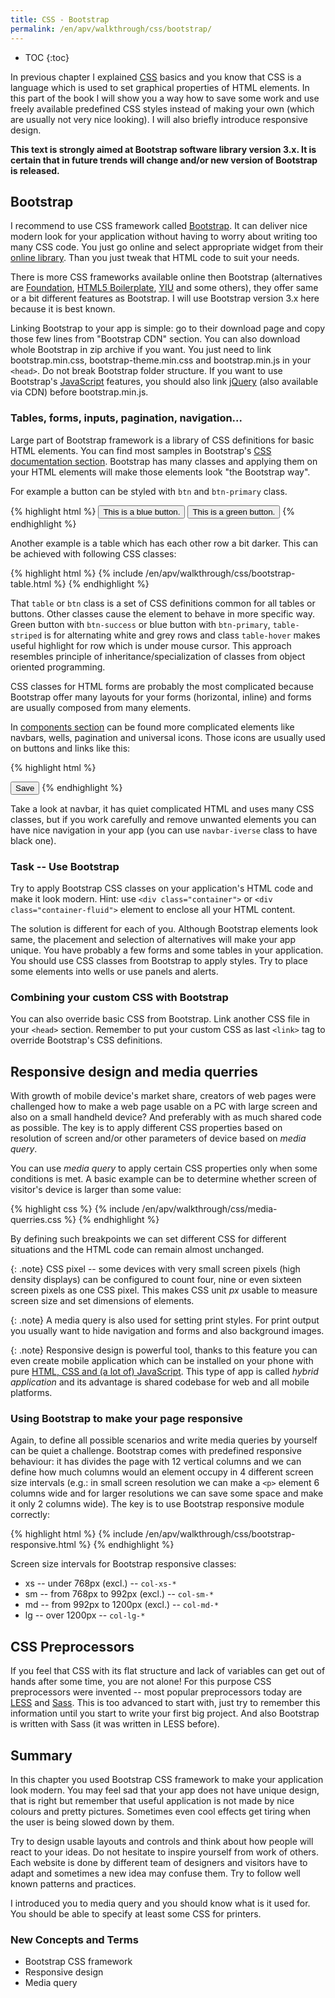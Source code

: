 ```yaml
---
title: CSS - Bootstrap
permalink: /en/apv/walkthrough/css/bootstrap/
---
```


* TOC
{:toc}

In previous chapter I explained [CSS](/en/apv/walkthrough/css/) basics and you know that CSS is a language which
is used to set graphical properties of HTML elements. In this part of the book I will show you a way how to save
some work and use freely available predefined CSS styles instead of making your own (which are usually not very
nice looking). I will also briefly introduce responsive design.

**This text is strongly aimed at Bootstrap software library version 3.x. It is certain that in future trends will
change and/or new version of Bootstrap is released.**

## Bootstrap
I recommend to use CSS framework called [Bootstrap](http://getbootstrap.com). It can deliver nice modern look
for your application without having to worry about writing too many CSS code. You just go online and select
appropriate widget from their [online library](http://getbootstrap.com/css/). Than you just tweak that HTML
code to suit your needs.

There is more CSS frameworks available online then Bootstrap (alternatives are [Foundation](http://foundation.zurb.com/),
[HTML5 Boilerplate](https://html5boilerplate.com/), [YIU](http://yuilibrary.com/) and some others), they offer
same or a bit different features as Bootstrap. I will use Bootstrap version 3.x here because it is best known.

Linking Bootstrap to your app is simple: go to their download page and copy those few lines from "Bootstrap
CDN" section. You can also download whole Bootstrap in zip archive if you want. You just need to link
bootstrap.min.css, bootstrap-theme.min.css and bootstrap.min.js in your `<head>`. Do not break Bootstrap
folder structure. If you want to use Bootstrap's [JavaScript](todo) features, you should also link
[jQuery](https://jquery.com) (also available via CDN) before bootstrap.min.js.

### Tables, forms, inputs, pagination, navigation...
Large part of Bootstrap framework is a library of CSS definitions for basic HTML elements. You can find most
samples in Bootstrap's [CSS documentation section](http://getbootstrap.com/css/). Bootstrap has many classes
and applying them on your HTML elements will make those elements look "the Bootstrap way".

For example a button can be styled with `btn` and `btn-primary` class.

{% highlight html %}
<button class="btn btn-primary">
    This is a blue button.
</button>
<button class="btn btn-success">
    This is a green button.
</button>
{% endhighlight %}

Another example is a table which has each other row a bit darker. This can be achieved with following CSS classes:

{% highlight html %}
{% include /en/apv/walkthrough/css/bootstrap-table.html %}
{% endhighlight %}

That `table` or `btn` class is a set of CSS definitions common for all tables or buttons. Other classes cause the
element to behave in more specific way. Green button with `btn-success` or blue button with `btn-primary`,
`table-striped` is for alternating white and grey rows and class `table-hover` makes useful highlight for
row which is under mouse cursor. This approach resembles principle of inheritance/specialization of classes
from object oriented programming.

CSS classes for HTML forms are probably the most complicated because Bootstrap offer many layouts for your forms
(horizontal, inline) and forms are usually composed from many elements. 

In [components section](http://getbootstrap.com/components/) can be found more complicated elements like navbars,
wells, pagination and universal icons. Those icons are usually used on buttons and links like this:

{% highlight html %}
<!-- button with floppy disk icon -->
<button class="btn btn-primary" type="button">
    <span class="glyphicon glyphicon-disk"></span> Save
</button>
{% endhighlight %}

Take a look at navbar, it has quiet complicated HTML and uses many CSS classes, but if you work carefully and
remove unwanted elements you can have nice navigation in your app (you can use `navbar-iverse` class to
have black one). 

### Task -- Use Bootstrap
Try to apply Bootstrap CSS classes on your application's HTML code and make it look modern. Hint: use
`<div class="container">` or `<div class="container-fluid">` element to enclose all your HTML content. 

<div class="solution">
    <p markdown="1">
        The solution is different for each of you. Although Bootstrap elements look same, the placement and
        selection of alternatives will make your app unique. You have probably a few forms and some tables in
        your application. You should use CSS classes from Bootstrap to apply styles. Try to place some 
        elements into wells or use panels and alerts.
    </p>
</div>

### Combining your custom CSS with Bootstrap
You can also override basic CSS from Bootstrap. Link another CSS file in your `<head>` section. Remember to put your
custom CSS as last `<link>` tag to override Bootstrap's CSS definitions.

## Responsive design and media querries
With growth of mobile device's market share, creators of web pages were challenged how to make a web page
usable on a PC with large screen and also on a small handheld device? And preferably with as much shared code
as possible. The key is to apply different CSS properties based on resolution of screen and/or other parameters
of device based on *media query*.

You can use *media query* to apply certain CSS properties only when some conditions is met. A basic example
can be to determine whether screen of visitor's device is larger than some value:

{% highlight css %}
{% include /en/apv/walkthrough/css/media-querries.css %}
{% endhighlight %}

By defining such breakpoints we can set different CSS for different situations and the HTML code can remain
almost unchanged.
 
{: .note}
CSS pixel -- some devices with very small screen pixels (high density displays) can be configured to count four,
nine or even sixteen screen pixels as one CSS pixel. This makes CSS unit *px* usable to measure screen size and set
dimensions of elements.

{: .note}
A media query is also used for setting print styles. For print output you usually want to hide navigation and forms
and also background images.

{: .note}
Responsive design is powerful tool, thanks to this feature you can even create mobile application which can be
installed on your phone with pure [HTML, CSS and (a lot of) JavaScript](https://cordova.apache.org).
This type of app is called *hybrid application* and its advantage is shared codebase for web and all mobile platforms.

### Using Bootstrap to make your page responsive

Again, to define all possible scenarios and write media queries by yourself can be quiet a challenge.
Bootstrap comes with predefined responsive behaviour: it has divides the page with 12 vertical columns and we
can define how much columns would an element occupy in 4 different screen size intervals (e.g.: in small
screen resolution we can make a `<p>` element 6 columns wide and for larger resolutions we can save some
space and make it only 2 columns wide). The key is to use Bootstrap responsive module correctly:

{% highlight html %}
{% include /en/apv/walkthrough/css/bootstrap-responsive.html %}
{% endhighlight %}

Screen size intervals for Bootstrap responsive classes:

- xs -- under 768px (excl.) -- `col-xs-*`
- sm -- from 768px to 992px (excl.) -- `col-sm-*`
- md -- from 992px to 1200px (excl.) -- `col-md-*`
- lg -- over 1200px -- `col-lg-*`

## CSS Preprocessors
If you feel that CSS with its flat structure and lack of variables can get out of hands after some time,
you are not alone! For this purpose CSS preprocessors were invented -- most popular preprocessors today are
[LESS](http://lesscss.org) and [Sass](http://sass-lang.com). This is too advanced to start with, just
try to remember this information until you start to write your first big project. And also Bootstrap is
written with Sass (it was written in LESS before).

## Summary
In this chapter you used Bootstrap CSS framework to make your application look modern. You may feel sad that
your app does not have unique design, that is right but remember that useful application is not made by nice
colours and pretty pictures. Sometimes even cool effects get tiring when the user is being slowed down by them.

Try to design usable layouts and controls and think about how people will react to your ideas. Do not hesitate
to inspire yourself from work of others. Each website is done by different team of designers and visitors have
to adapt and sometimes a new idea may confuse them. Try to follow well known patterns and practices.

I introduced you to media query and you should know what is it used for. You should be able to specify at least
some CSS for printers.

### New Concepts and Terms
- Bootstrap CSS framework
- Responsive design
- Media query
